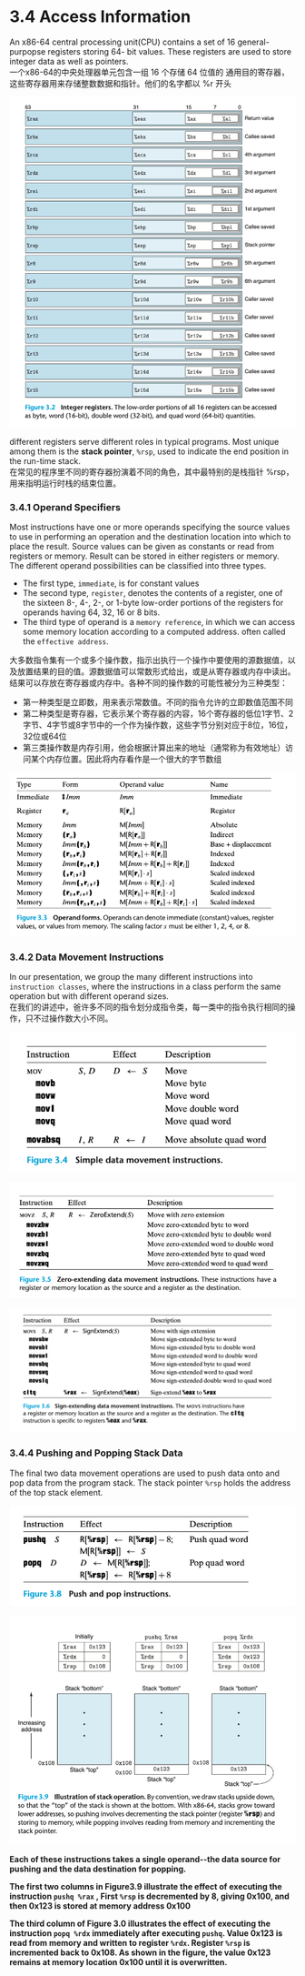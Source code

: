 # 3.4 Access Information

An x86-64 central processing unit(CPU) contains a set of 16 general-purpopse registers storing 64- bit values. These registers are used to store integer data as well as pointers.\
一个x86-64的中央处理器单元包含一组 16 个存储 64 位值的 通用目的寄存器，这些寄存器用来存储整数数据和指针。他们的名字都以 %r 开头

![](<../.gitbook/assets/image (7).png>)

different registers serve different roles in typical programs. Most unique among them is the **stack pointer**, `%rsp`, used to indicate the end position in the run-time stack.\
在常见的程序里不同的寄存器扮演着不同的角色，其中最特别的是栈指针 %rsp， 用来指明运行时栈的结束位置。

### 3.4.1  Operand Specifiers

Most instructions have one or more operands specifying the source values to use in performing an operation and the destination location into which to place the result. Source values can be given as constants or read from registers or memory. Result can be stored in either registers or memory. The different operand possibilities can be classified into three types.

* The first type, `immediate`, is for constant values
* The second type, `register`, denotes the contents of a register, one of the sixteen 8-, 4-, 2-, or 1-byte low-order portions of the registers for operands having 64, 32, 16 or 8 bits.
* The third type of operand is a `memory reference`, in which we can access some memory location according to a computed address. often called the `effective address`.

大多数指令集有一个或多个操作数，指示出执行一个操作中要使用的源数据值，以及放置结果的目的值。源数据值可以常数形式给出，或是从寄存器或内存中读出。结果可以存放在寄存器或内存中。各种不同的操作数的可能性被分为三种类型：

* 第一种类型是立即数，用来表示常数值。不同的指令允许的立即数值范围不同
* 第二种类型是寄存器，它表示某个寄存器的内容，16个寄存器的低位1字节、2字节、4字节或8字节中的一个作为操作数，这些字节分别对应于8位，16位，32位或64位
* 第三类操作数是内存引用，他会根据计算出来的地址（通常称为有效地址）访问某个内存位置。因此将内存看作是一个很大的字节数组

![](<../.gitbook/assets/image (10).png>)

### 3.4.2 Data Movement Instructions

In our presentation, we group the many different instructions into `instruction classes`, where the instructions in a class perform the same operation but with different operand sizes.\
在我们的讲述中，爸许多不同的指令划分成指令类，每一类中的指令执行相同的操作，只不过操作数大小不同。

![](<../.gitbook/assets/image (13).png>)

![](<../.gitbook/assets/image (14).png>)

![](<../.gitbook/assets/image (15).png>)

### 3.4.4 Pushing and Popping Stack Data

&#x20;The final two data movement operations are used to push data onto and pop data from the program stack. The stack pointer `%rsp` holds the address of the top stack element.

![](<../.gitbook/assets/image (16).png>)

![](<../.gitbook/assets/image (17).png>)

**Each of these instructions takes a single operand--the data source for pushing and the data destination for popping.**

**The first two columns in Figure3.9 illustrate the effect of executing the instruction `pushq %rax` , First `%rsp` is decremented by 8, giving 0x100, and then 0x123 is stored at memory address 0x100**

**The third column of Figure 3.0 illustrates the effect of executing the instruction `popq %rdx` immediately after executing `pushq`. Value 0x123 is read from memory and written to register `%rdx`. Register `%rsp` is incremented back to 0x108. As shown in the figure, the value 0x123 remains at memory location 0x100  until it is overwritten.**
